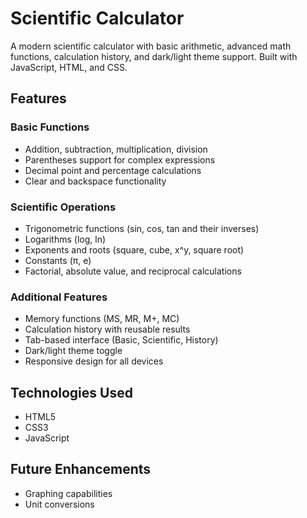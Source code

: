 # Scientific Calculator

A modern scientific calculator with basic arithmetic, advanced math functions, calculation history, and dark/light theme support. Built with JavaScript, HTML, and CSS.

## Features

### Basic Functions
- Addition, subtraction, multiplication, division
- Parentheses support for complex expressions
- Decimal point and percentage calculations
- Clear and backspace functionality

### Scientific Operations
- Trigonometric functions (sin, cos, tan and their inverses)
- Logarithms (log, ln)
- Exponents and roots (square, cube, x^y, square root)
- Constants (π, e)
- Factorial, absolute value, and reciprocal calculations

### Additional Features
- Memory functions (MS, MR, M+, MC)
- Calculation history with reusable results
- Tab-based interface (Basic, Scientific, History)
- Dark/light theme toggle
- Responsive design for all devices

## Technologies Used

- HTML5
- CSS3 
- JavaScript

## Future Enhancements

- Graphing capabilities
- Unit conversions
